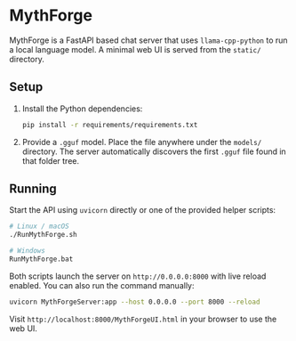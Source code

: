 # MythForge

MythForge is a FastAPI based chat server that uses `llama-cpp-python` to run a
local language model.  A minimal web UI is served from the `static/` directory.

## Setup

1. Install the Python dependencies:

   ```bash
   pip install -r requirements/requirements.txt
   ```

2. Provide a `.gguf` model.  Place the file anywhere under the `models/`
   directory.  The server automatically discovers the first `.gguf` file found in
   that folder tree.

## Running

Start the API using `uvicorn` directly or one of the provided helper scripts:

```bash
# Linux / macOS
./RunMythForge.sh

# Windows
RunMythForge.bat
```

Both scripts launch the server on `http://0.0.0.0:8000` with live reload
enabled.  You can also run the command manually:

```bash
uvicorn MythForgeServer:app --host 0.0.0.0 --port 8000 --reload
```

Visit `http://localhost:8000/MythForgeUI.html` in your browser to use the web
UI.

